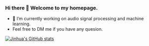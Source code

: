 ### Hi there 👋 Welcome to my homepage.
- 🔭 I’m currently working on audio signal processing and machine learning.
- Feel free to DM me if you have any quesion.

[![Jinhua's GitHub stats](https://github-readme-stats.vercel.app/api?username=jinhualiang)](https://github.com/jinhualiang/github-readme-stats)
<!--
**JinhuaLiang/JinhuaLiang** is a ✨ _special_ ✨ repository because its `README.md` (this file) appears on your GitHub profile.

Here are some ideas to get you started:

- 🔭 I’m currently working on ...
- 🌱 I’m currently learning ...
- 👯 I’m looking to collaborate on ...
- 🤔 I’m looking for help with ...
- 💬 Ask me about ...
- 📫 How to reach me: ...
- 😄 Pronouns: ...
- ⚡ Fun fact: ...
-->
